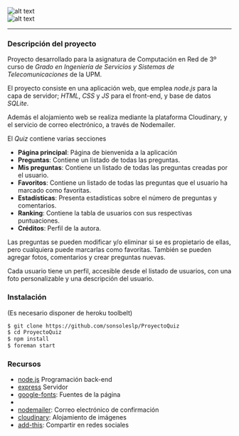 ![alt text][logo]  
![alt text][firma] 

----
### Descripción del proyecto

Proyecto desarrollado para la asignatura de Computación en Red de 3º curso de *Grado en Ingeniería de Servicios y Sistemas de Telecomunicaciones* de la UPM.

El proyecto consiste en una aplicación web, que emplea *node.js* para la capa de servidor; *HTML*, *CSS* y *JS* para el front-end, y base de datos *SQLite*.

Además el alojamiento web se realiza mediante la plataforma Cloudinary, y el servicio de correo electrónico, a través de Nodemailer.

El *Quiz* contiene varias secciones

  - **Página principal**: Página de bienvenida a la aplicación
  - **Preguntas**: Contiene un listado de todas las preguntas.
  - **Mis preguntas**: Contiene un listado de todas las preguntas creadas por el usuario.
  - **Favoritos**:  Contiene un listado de todas las preguntas que el usuario ha marcado como favoritas.
  - **Estadísticas**: Presenta estadísticas sobre el número de preguntas y comentarios.
  - **Ranking**: Contiene la tabla de usuarios con sus respectivas puntuaciones.
  - **Créditos**: Perfil de la autora.

Las preguntas se pueden modificar y/o eliminar si se es propietario de ellas, pero cualquiera puede marcarlas como favoritas. También se pueden agregar fotos, comentarios y crear preguntas nuevas. 

Cada usuario tiene un perfil, accesible desde el listado de usuarios, con una foto personalizable y una descripción del usuario.


### Instalación
(Es necesario disponer de heroku toolbelt)

```sh
$ git clone https://github.com/sonsoleslp/ProyectoQuiz
$ cd ProyectoQuiz
$ npm install
$ foreman start
```



### Recursos
+ [node.js] Programación back-end
+ [express] Servidor
+ [google-fonts]: Fuentes de la página
+ [google-charts]: Estadísticas
+ [nodemailer]: Correo electrónico de confirmación
+ [cloudinary]: Alojamiento de imágenes
+ [add-this]: Compartir en redes sociales

[node.js]:http://nodejs.org
[google-charts]:https://developers.google.com/chart/
[google-fonts]:https://www.google.com/fonts
[jQuery]:http://jquery.com
[nodemailer]:http://www.nodemailer.com/
[cloudinary]:https://cloudinary.com/
[express]:http://expressjs.com
[add-this]:http://www.addthis.com/

[logo]: http://sonsoleslp.neocities.org/OTHER.png
[firma]:http://sonsoleslp.neocities.org/FIR.png
